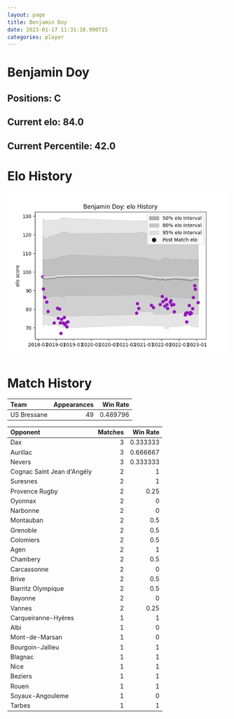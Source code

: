```yaml
---  
layout: page  
title: Benjamin Doy  
date: 2023-01-17 11:31:18.990715  
categories: player  
---
```

# Benjamin Doy

## Positions: C

## Current elo: 84.0

## Current Percentile: 42.0

# Elo History


![elo history](history_BenjaminDoy.png)
# Match History


| Team        |   Appearances |   Win Rate |
|:------------|--------------:|-----------:|
| US Bressane |            49 |   0.489796 |

| Opponent                   |   Matches |   Win Rate |
|:---------------------------|----------:|-----------:|
| Dax                        |         3 |   0.333333 |
| Aurillac                   |         3 |   0.666667 |
| Nevers                     |         3 |   0.333333 |
| Cognac Saint Jean d'Angély |         2 |   1        |
| Suresnes                   |         2 |   1        |
| Provence Rugby             |         2 |   0.25     |
| Oyonnax                    |         2 |   0        |
| Narbonne                   |         2 |   0        |
| Montauban                  |         2 |   0.5      |
| Grenoble                   |         2 |   0.5      |
| Colomiers                  |         2 |   0.5      |
| Agen                       |         2 |   1        |
| Chambery                   |         2 |   0.5      |
| Carcassonne                |         2 |   0        |
| Brive                      |         2 |   0.5      |
| Biarritz Olympique         |         2 |   0.5      |
| Bayonne                    |         2 |   0        |
| Vannes                     |         2 |   0.25     |
| Carqueiranne-Hyères        |         1 |   1        |
| Albi                       |         1 |   0        |
| Mont-de-Marsan             |         1 |   0        |
| Bourgoin-Jallieu           |         1 |   1        |
| Blagnac                    |         1 |   1        |
| Nice                       |         1 |   1        |
| Beziers                    |         1 |   1        |
| Rouen                      |         1 |   1        |
| Soyaux-Angouleme           |         1 |   0        |
| Tarbes                     |         1 |   1        |